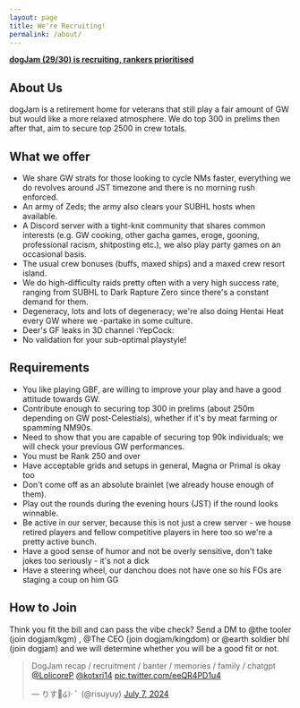 ```yaml
---
layout: page
title: We're Recruiting!
permalink: /about/
---
```


**<u>dogJam (29/30) is recruiting, rankers prioritised</u>**

## __About Us__
dogJam is a retirement home for veterans that still play a fair amount of GW but would like a more relaxed atmosphere. We do top 300 in prelims then after that, aim to secure top 2500 in crew totals.

## __What we offer__
- We share GW strats for those looking to cycle NMs faster, everything we do revolves around JST timezone and there is no morning rush enforced.
- An army of Zeds; the army also clears your SUBHL hosts when available.
- A Discord server with a tight-knit community that shares common interests (e.g. GW cooking, other gacha games, eroge, gooning, professional racism, shitposting etc.), we also play party games on an occasional basis.
- The usual crew bonuses (buffs, maxed ships) and a maxed crew resort island.
- We do high-difficulty raids pretty often with a very high success rate, ranging from SUBHL to Dark Rapture Zero since there's a constant demand for them.
- Degeneracy, lots and lots of degeneracy; we're also doing Hentai Heat every GW where we -partake in some culture.
- Deer's GF leaks in 3D channel :YepCock:
- No validation for your sub-optimal playstyle!

## __Requirements__
- You like playing GBF, are willing to improve your play and have a good attitude towards GW.
- Contribute enough to securing top 300 in prelims (about 250m depending on GW post-Celestials), whether if it's by meat farming or spamming NM90s.
- Need to show that you are capable of securing top 90k individuals; we will check your previous GW performances.
- You must be Rank 250 and over
- Have acceptable grids and setups in general, Magna or Primal is okay too
- Don't come off as an absolute brainlet (we already house enough of them).
- Play out the rounds during the evening hours (JST) if the round looks winnable.
- Be active in our server, because this is not just a crew server - we house retired players and fellow competitive players in here too so we're a pretty active bunch.
- Have a good sense of humor and not be overly sensitive, don't take jokes too seriously - it's not a dick
- Have a steering wheel, our danchou does not have one so his FOs are staging a coup on him GG

## __How to Join__
Think you fit the bill and can pass the vibe check? Send a DM to @the tooler (join dogjam/kgm) , @The CEO (join dogjam/kingdom) or @earth soldier bhl (join dogjam) and we will determine whether you will be a good fit or not.

<blockquote class="twitter-tweet" data-dnt="true"><p lang="en" dir="ltr">DogJam recap / recruitment / banter / memories / family / chatgpt <a href="https://twitter.com/LolicoreP?ref_src=twsrc%5Etfw">@LolicoreP</a> <a href="https://twitter.com/kotxri14?ref_src=twsrc%5Etfw">@kotxri14</a> <a href="https://t.co/eeQR4PD1u4">pic.twitter.com/eeQR4PD1u4</a></p>&mdash; りす🧁໒꒱· ﾟ (@risuyuy) <a href="https://twitter.com/risuyuy/status/1809973062697374191?ref_src=twsrc%5Etfw">July 7, 2024</a></blockquote> <script async src="https://platform.twitter.com/widgets.js" charset="utf-8"></script>